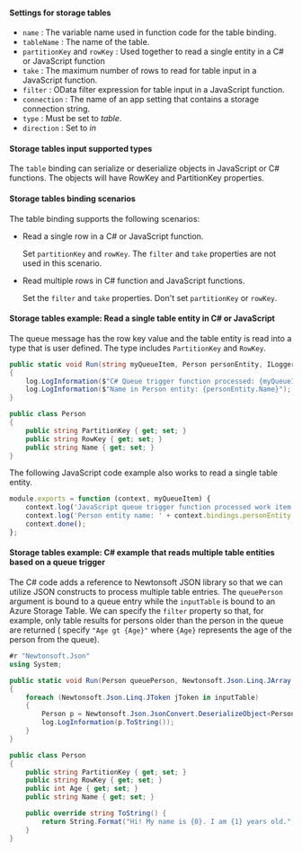#### Settings for storage tables

- `name` : The variable name used in function code for the table binding. 
- `tableName` : The name of the table.
- `partitionKey` and `rowKey` : Used together to read a single entity in a C# or JavaScript function
- `take` : The maximum number of rows to read for table input in a JavaScript function.
- `filter` : OData filter expression for table input in a JavaScript function.
- `connection` : The name of an app setting that contains a storage connection string. 
- `type` : Must be set to *table*.
- `direction` : Set to *in*

#### Storage tables input supported types

The `table` binding can serialize or deserialize objects in JavaScript or C# functions. The objects will have RowKey and PartitionKey properties. 

#### Storage tables binding scenarios

The table binding supports the following scenarios:

* Read a single row in a C# or JavaScript function.

	Set `partitionKey` and `rowKey`. The `filter` and `take` properties are not used in this scenario.

* Read multiple rows in C# function and JavaScript functions.

	Set the `filter` and `take` properties. Don't set `partitionKey` or `rowKey`.


#### Storage tables example: Read a single table entity in C# or JavaScript

The queue message has the row key value and the table entity is read into a type that is user defined. The type includes `PartitionKey` and `RowKey`.

```csharp
public static void Run(string myQueueItem, Person personEntity, ILogger log)
{
    log.LogInformation($"C# Queue trigger function processed: {myQueueItem}");
    log.LogInformation($"Name in Person entity: {personEntity.Name}");
}

public class Person
{
    public string PartitionKey { get; set; }
    public string RowKey { get; set; }
    public string Name { get; set; }
}
```

The following JavaScript code example also works to read a single table entity.

```javascript
module.exports = function (context, myQueueItem) {
    context.log('JavaScript queue trigger function processed work item', myQueueItem);
    context.log('Person entity name: ' + context.bindings.personEntity.Name);
    context.done();
};
```

#### Storage tables example: C# example that reads multiple table entities based on a queue trigger

The C# code adds a reference to Newtonsoft JSON library so that we can utilize JSON constructs to process multiple table entries. The `queuePerson` argument is bound to a queue entry while the `inputTable` is bound to an Azure Storage Table. We can specify the `filter` property so that, for example, only table results for persons older than the person in the queue are returned ( specify `"Age gt {Age}"` where `{Age}` represents the age of the person from the queue). 

```csharp
#r "Newtonsoft.Json"
using System;

public static void Run(Person queuePerson, Newtonsoft.Json.Linq.JArray inputTable, ILogger log)
{
    foreach (Newtonsoft.Json.Linq.JToken jToken in inputTable)
    {
        Person p = Newtonsoft.Json.JsonConvert.DeserializeObject<Person>(jToken.ToString());
        log.LogInformation(p.ToString());
    }
}

public class Person 
{
    public string PartitionKey { get; set; }
    public string RowKey { get; set; }
    public int Age { get; set; }
    public string Name { get; set; }

    public override string ToString() {
        return String.Format("Hi! My name is {0}. I am {1} years old.", Name, Age);
    }
}
``` 
